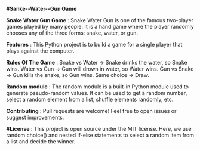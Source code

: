 **#Sanke--Water--Gun Game**

**Snake Water Gun Game** :
Snake Water Gun is one of the famous two-player games played by many people. It is a hand game where the player randomly chooses any of the three forms: snake, water, or gun.


**Features** :
This Python project is to build a game for a single player that plays against the computer.


**Rules Of The Game** :
Snake vs Water → Snake drinks the water, so Snake wins.
Water vs Gun → Gun will drown in water, so Water wins.
Gun vs Snake → Gun kills the snake, so Gun wins.
Same choice → Draw.


**Random module** :
The random module is a built-in Python module used to generate pseudo-random values. It can be used to get a random number, select a random element from a list, shuffle elements randomly, etc.



**Contributing** :
Pull requests are welcome! Feel free to open issues or suggest improvements.


**#License** :
This project is open source under the MIT license.
Here, we use random.choice() and nested if-else statements to select a random item from a list and decide the winner.
